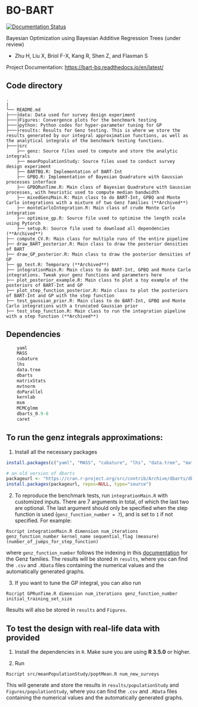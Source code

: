 # BO-BART

[![Documentation Status](https://readthedocs.org/projects/bart-bq/badge/?version=latest)](https://bart-bq.readthedocs.io/en/latest/?badge=latest)


Bayesian Optimization using Bayesian Additive Regression Trees (under review)

- Zhu H, Liu X, Briol F-X, Kang R, Shen Z, and Flaxman S

Project Documentation: https://bart-bq.readthedocs.io/en/latest/

## Code directory ##

    .
    |
    └── README.md
    ├───├data: Data used for survey design experiment
    ├───├Figures: Convergence plots for the benchmark testing
    ├───├python: Python codes for hyper-parameter tuning for GP
    ├───├results: Results for Genz testing. This is where we store the results generated by our integral approximation functions, as well as the analytical integrals of the benchmark testing functions.
    ├───├src
    	├── genz: Source files used to compute and store the analytic integrals
    	├── meanPopulationStudy: Source files used to conduct survey design experiment
        ├── BARTBQ.R: Implementation of BART-Int
        ├── GPBQ.R: Implementation of Bayesian Quadrature with Gaussian processes interface
        ├── GPBQRunTime.R: Main class of Bayesian Quadrature with Gaussian processes, with heuristic used to compute median bandwidth
        ├── mixedGenzMain.R: Main class to do BART-Int, GPBQ and Monte Carlo integrations with a mixture of two Genz families (**Archived**)
        ├── monteCarloIntegration.R: Main class of crude Monte Carlo integration
        ├── optimise_gp.R: Source file used to optimise the length scale using Pytorch
        ├── setup.R: Source file used to download all dependencies (**Archived**)
    ├── compute_CV.R: Main class for multiple runs of the entire pipeline
    ├── draw_BART_posterior.R: Main class to draw the posterior densities of BART
    ├── draw_GP_posterior.R: Main class to draw the posterior densities of GP
    ├── gp_test.R: Temporary (**Archived**) 
    ├── integrationMain.R: Main class to do BART-Int, GPBQ and Monte Carlo integrations. Tweak your genz functions and parameters here
    ├── plot_posterior_example.R: Main class to plot a toy example of the posteriors of BART-Int and GP
    ├── plot_step_function_posterior.R: Main class to plot the posteriors of BART-Int and GP with the step function
    ├── test_gaussian_prior.R: Main class to do BART-Int, GPBQ and Monte Carlo integrations with a truncated Gaussian prior
    ├── test_step_function.R: Main class to run the integration pipeline with a step function (**Archived**)
	    



## Dependencies

```r
    yaml
    MASS
    cubature
    lhs
    data.tree
    dbarts
    matrixStats
    mvtnorm
    doParallel
    kernlab
    msm
    MCMCglmm
    dbarts_0.9-8
    caret
```

## To run the genz integrals approximations:

1) Install all the necessary packages

```r
install.packages(c("yaml", "MASS", "cubature", "lhs", "data.tree", "matrixStats", "mvtnorm", "doParallel", "kernlab", "msm", "MCMCglmm", "caret"))

# an old version of dbarts
packageurl <- "https://cran.r-project.org/src/contrib/Archive/dbarts/dbarts_0.9-8.tar.gz"
install.packages(packageurl, repos=NULL, type="source")
```

2) To reproduce the benchmark tests, run `integrationMain.R` with customized inputs. There are 7 arguments in total, of which the last two are optional. The last argument should only be specified when the step function is used (`genz_function_number = 7`), and is set to `1` if not specified. For example:
```
Rscript integrationMain.R dimension num_iterations genz_function_number kernel_name sequential_flag (measure) (number_of_jumps_for_step_function)

```
where `genz_function_number` follows the indexing in this [documentation](https://www.sfu.ca/~ssurjano/integration.html) for the Genz families. The results will be stored in `results`, where you can find the `.csv` and `.RData` files containing the numerical values and the automatically generated graphs.

3) If you want to tune the GP integral, you can also run

```
Rscript GPRunTime.R dimension num_iterations genz_function_number initial_training_set_size
```

Results will also be stored in `results` and `Figures`.

## To test the design with real-life data with provided

1) Install the dependencies in `R`. Make sure you are using **R 3.5.0** or higher.

2) Run

```
Rscript src/meanPopulationStudy/poptMean.R num_new_surveys

```

This will generate and store the results in `results/populationStudy` and `Figures/populationStudy`, where you can find the `.csv` and `.RData` files containing the numerical values and the automatically generated graphs.

